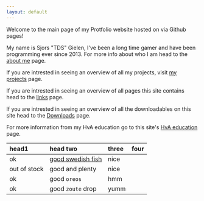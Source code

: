```yaml
---
layout: default
---
```

Welcome to the main page of my Protfolio website hosted on via Github pages!

My name is Sjors "TDS" Gielen, I've been a long time gamer and have been programming ever since 2013.
For more info about who I am head to the [about me](About-me) page.

If you are intrested in seeing an overview of all my projects, visit [my projects](Projects) page.

If you are intrested in seeing an overview of all pages this site contains head to the [links](TableOfContents) page.

If you are intrested in seeing an overview of all the downloadables on this site head to the [Downloads](Downloads) page.

For more information from my HvA education go to this site's [HvA education](HvA-educ) page.

| head1        | head two          | three | four |
|:-------------|:------------------|:------|:------|
| ok           | [good swedish fish](somewhere) | nice  | |
| out of stock | good and plenty   | nice  | |
| ok           | good `oreos`      | hmm   | |
| ok           | good `zoute` drop | yumm  | |
